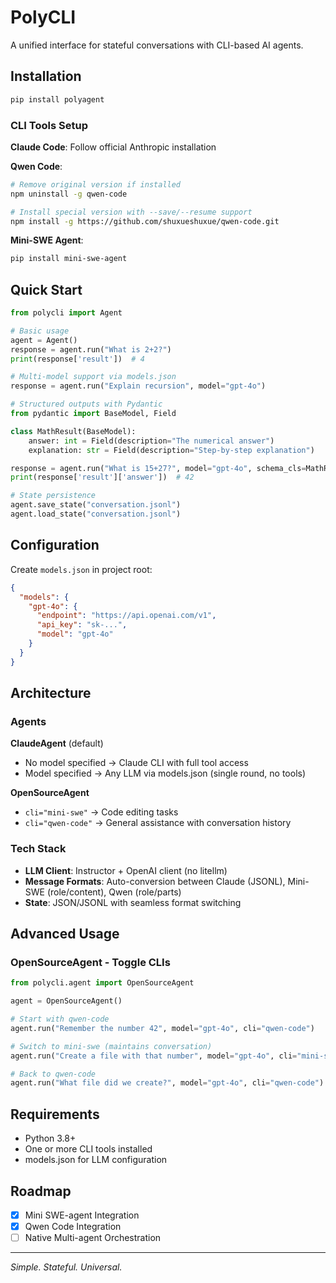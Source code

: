 # PolyCLI

A unified interface for stateful conversations with CLI-based AI agents.

## Installation

```bash
pip install polyagent
```

### CLI Tools Setup

**Claude Code**: Follow official Anthropic installation

**Qwen Code**: 
```bash
# Remove original version if installed
npm uninstall -g qwen-code

# Install special version with --save/--resume support
npm install -g https://github.com/shuxueshuxue/qwen-code.git
```

**Mini-SWE Agent**: 
```bash
pip install mini-swe-agent
```

## Quick Start

```python
from polycli import Agent

# Basic usage
agent = Agent()
response = agent.run("What is 2+2?")
print(response['result'])  # 4

# Multi-model support via models.json
response = agent.run("Explain recursion", model="gpt-4o")

# Structured outputs with Pydantic
from pydantic import BaseModel, Field

class MathResult(BaseModel):
    answer: int = Field(description="The numerical answer")
    explanation: str = Field(description="Step-by-step explanation")

response = agent.run("What is 15+27?", model="gpt-4o", schema_cls=MathResult)
print(response['result']['answer'])  # 42

# State persistence
agent.save_state("conversation.jsonl")
agent.load_state("conversation.jsonl")
```

## Configuration

Create `models.json` in project root:
```json
{
  "models": {
    "gpt-4o": {
      "endpoint": "https://api.openai.com/v1",
      "api_key": "sk-...",
      "model": "gpt-4o"
    }
  }
}
```

## Architecture

### Agents

**ClaudeAgent** (default)
- No model specified → Claude CLI with full tool access
- Model specified → Any LLM via models.json (single round, no tools)

**OpenSourceAgent**
- `cli="mini-swe"` → Code editing tasks
- `cli="qwen-code"` → General assistance with conversation history

### Tech Stack
- **LLM Client**: Instructor + OpenAI client (no litellm)
- **Message Formats**: Auto-conversion between Claude (JSONL), Mini-SWE (role/content), Qwen (role/parts)
- **State**: JSON/JSONL with seamless format switching

## Advanced Usage

### OpenSourceAgent - Toggle CLIs
```python
from polycli.agent import OpenSourceAgent

agent = OpenSourceAgent()

# Start with qwen-code
agent.run("Remember the number 42", model="gpt-4o", cli="qwen-code")

# Switch to mini-swe (maintains conversation)
agent.run("Create a file with that number", model="gpt-4o", cli="mini-swe")

# Back to qwen-code
agent.run("What file did we create?", model="gpt-4o", cli="qwen-code")
```

## Requirements
- Python 3.8+
- One or more CLI tools installed
- models.json for LLM configuration

## Roadmap
- [x] Mini SWE-agent Integration
- [x] Qwen Code Integration
- [ ] Native Multi-agent Orchestration

---

*Simple. Stateful. Universal.*
